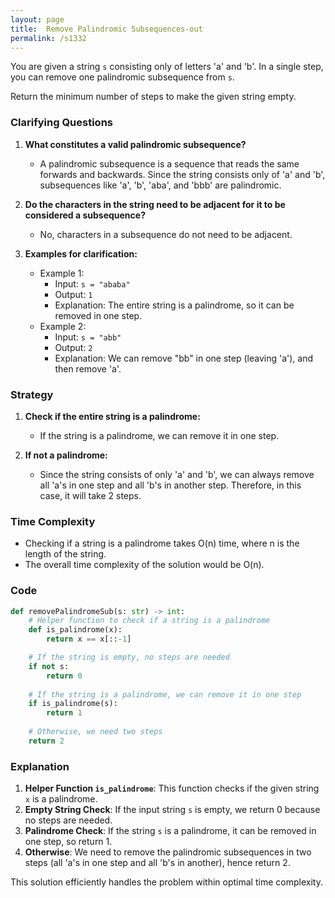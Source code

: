 ```yaml
---
layout: page
title:  Remove Palindromic Subsequences-out
permalink: /s1332
---
```


You are given a string `s` consisting only of letters 'a' and 'b'. In a single step, you can remove one palindromic subsequence from `s`.

Return the minimum number of steps to make the given string empty.

### Clarifying Questions

1. **What constitutes a valid palindromic subsequence?**
   - A palindromic subsequence is a sequence that reads the same forwards and backwards. Since the string consists only of 'a' and 'b', subsequences like 'a', 'b', 'aba', and 'bbb' are palindromic.

2. **Do the characters in the string need to be adjacent for it to be considered a subsequence?**
   - No, characters in a subsequence do not need to be adjacent.

3. **Examples for clarification:**
   - Example 1:
     - Input: `s = "ababa"`
     - Output: `1`
     - Explanation: The entire string is a palindrome, so it can be removed in one step.
   - Example 2:
     - Input: `s = "abb"`
     - Output: `2`
     - Explanation: We can remove "bb" in one step (leaving 'a'), and then remove 'a'.

### Strategy

1. **Check if the entire string is a palindrome:**
   - If the string is a palindrome, we can remove it in one step.
   
2. **If not a palindrome:**
   - Since the string consists of only 'a' and 'b', we can always remove all 'a's in one step and all 'b's in another step. Therefore, in this case, it will take 2 steps.

### Time Complexity

- Checking if a string is a palindrome takes O(n) time, where n is the length of the string.
- The overall time complexity of the solution would be O(n).

### Code

```python
def removePalindromeSub(s: str) -> int:
    # Helper function to check if a string is a palindrome
    def is_palindrome(x):
        return x == x[::-1]

    # If the string is empty, no steps are needed
    if not s:
        return 0
    
    # If the string is a palindrome, we can remove it in one step
    if is_palindrome(s):
        return 1
    
    # Otherwise, we need two steps
    return 2
```

### Explanation

1. **Helper Function `is_palindrome`**: This function checks if the given string `x` is a palindrome.
2. **Empty String Check**: If the input string `s` is empty, we return 0 because no steps are needed.
3. **Palindrome Check**: If the string `s` is a palindrome, it can be removed in one step, so return 1.
4. **Otherwise**: We need to remove the palindromic subsequences in two steps (all 'a's in one step and all 'b's in another), hence return 2.

This solution efficiently handles the problem within optimal time complexity.